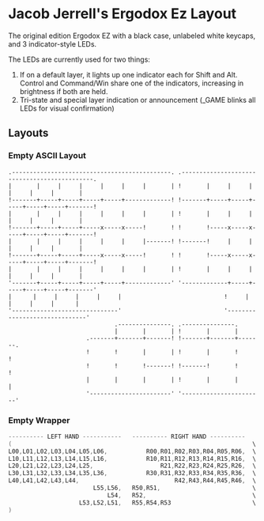 # Jacob Jerrell's Ergodox Ez Layout

The original edition Ergodox EZ with a black case, unlabeled white keycaps, and 3 indicator-style LEDs.

The LEDs are currently used for two  things:

1. If on a default layer, it lights up one indicator each for Shift and Alt. Control and Command/Win share one of the indicators, increasing in brightness if both are held.
2. Tri-state and special layer indication or announcement (_GAME blinks all LEDs for visual confirmation)

## Layouts

### Empty ASCII Layout 

```
.---------------------------------------------. .---------------------------------------------.
|       |     |     |     |     |     |       | !       |     |     |     |     |     |       |
!-------+-----+-----+-----+-----+-------------! !-------+-----+-----+-----+-----+-----+-------!
|       |     |     |     |     |     |       | !       |     |     |     |     |     |       |
!-------+-----+-----+-----x-----x-----!       ! !       !-----x-----x-----+-----+-----+-------!
|       |     |     |     |     |     |-------! !-------!     |     |     |     |     |       |
!-------+-----+-----+-----x-----x-----!       ! !       !-----x-----x-----+-----+-----+-------!
|       |     |     |     |     |     |       | !       |     |     |     |     |     |       |
'-------+-----+-----+-----+-----+-------------' '-------------+-----+-----+-----+-----+-------'
|      |     |     |     |     |                             !     |     |     |     |      |
'------------------------------'                             '------------------------------'
                              .---------------. .---------------.
                              |       |       | !       |       |
                      .-------+-------+-------! !-------+-------+-------.
                      !       !       |       | !       |       !       !
                      !       !       !-------! !-------!       !       !
                      |       |       |       | !       |       |       |
                      '-----------------------' '-----------------------'
```

### Empty Wrapper

```c
---------- LEFT HAND -----------   ---------- RIGHT HAND ----------
(                                                                    \
L00,L01,L02,L03,L04,L05,L06,           R00,R01,R02,R03,R04,R05,R06,  \
L10,L11,L12,L13,L14,L15,L16,           R10,R11,R12,R13,R14,R15,R16,  \
L20,L21,L22,L23,L24,L25,                   R21,R22,R23,R24,R25,R26,  \
L30,L31,L32,L33,L34,L35,L36,           R30,R31,R32,R33,R34,R35,R36,  \
L40,L41,L42,L43,L44,                           R42,R43,R44,R45,R46,  \
                        L55,L56,   R50,R51,                          \
                            L54,   R52,                              \
                    L53,L52,L51,   R55,R54,R53                       \
)
```
